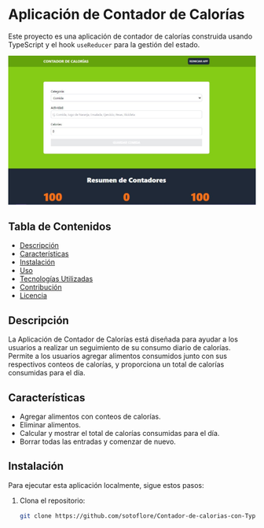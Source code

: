 # Aplicación de Contador de Calorías

Este proyecto es una aplicación de contador de calorías construida usando TypeScript y el hook `useReducer` para la gestión del estado.

![demo](https://github.com/sotoflore/Contador-de-Calorias-useReducer/blob/main/public/image-app.jpg)

## Tabla de Contenidos

- [Descripción](#descripción)
- [Características](#características)
- [Instalación](#instalación)
- [Uso](#uso)
- [Tecnologías Utilizadas](#tecnologías-utilizadas)
- [Contribución](#contribución)
- [Licencia](#licencia)

## Descripción

La Aplicación de Contador de Calorías está diseñada para ayudar a los usuarios a realizar un seguimiento de su consumo diario de calorías. Permite a los usuarios agregar alimentos consumidos junto con sus respectivos conteos de calorías, y proporciona un total de calorías consumidas para el día.

## Características

- Agregar alimentos con conteos de calorías.
- Eliminar alimentos.
- Calcular y mostrar el total de calorías consumidas para el día.
- Borrar todas las entradas y comenzar de nuevo.

## Instalación

Para ejecutar esta aplicación localmente, sigue estos pasos:

1. Clona el repositorio:

   ```bash
   git clone https://github.com/sotoflore/Contador-de-calorias-con-TypeScript.git
